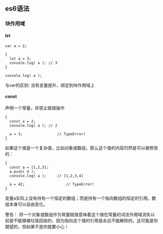 ## es6语法
### 块作用域
#### let

    var a = 2;

    {
      let a = 3;
      console.log( a );	// 3
    }

    console.log( a );

与var的区别: 没有变量提升，绑定到块作用域上

#### const

声明一个常量，并禁止赋值操作

    {
      const a = 2;
      console.log( a );	// 2

      a = 3;				// TypeError!
    }

如果这个值是一个复杂值，比如对象或数组，那么这个值的内容仍然是可以被修改的：

    {
      const a = [1,2,3];
      a.push( 4 );
      console.log( a );		// [1,2,3,4]

      a = 42;					// TypeError!
    }

变量a实际上没有持有一个恒定的数组；而是持有一个指向数组的恒定的引用。数组本身可以自由变化。

警告： 将一个对象或数组作为常量赋值意味着这个值在常量的词法作用域消失以前是不能够被垃圾回收的，因为指向这个值的引用是永远不能解除的。这可能是你期望的，但如果不是你就要小心！

